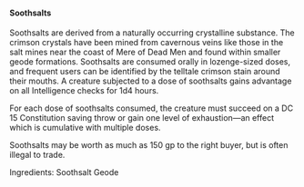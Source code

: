#### Soothsalts

Soothsalts are derived from a naturally occurring crystalline substance. The crimson crystals have been mined from cavernous veins like those in the salt mines near the coast of Mere of Dead Men and found within smaller geode formations. Soothsalts are consumed orally in lozenge-sized doses, and frequent users can be identified by the telltale crimson stain around their mouths. A creature subjected to a dose of soothsalts gains advantage on all Intelligence checks for 1d4 hours. 

For each dose of soothsalts consumed, the creature must succeed on a DC 15 Constitution saving throw or gain one level of exhaustion—an effect which is cumulative with multiple doses.

Soothsalts may be worth as much as 150 gp to the right buyer, but is often illegal to trade.

Ingredients: Soothsalt Geode